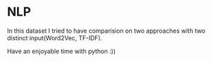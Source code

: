 # NLP
In this dataset I tried to have comparision on two approaches with two distinct input(Word2Vec, TF-IDF).

Have an enjoyable time with python :))
